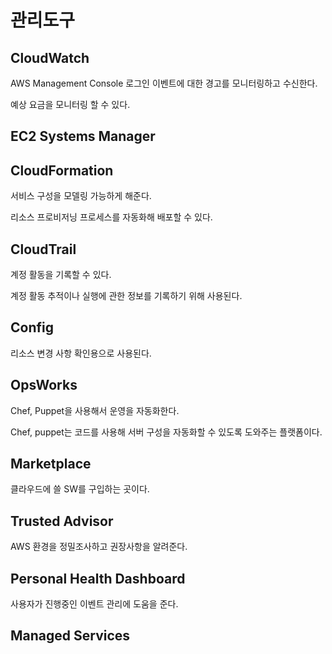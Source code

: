 # 관리도구

## CloudWatch

AWS Management Console 로그인 이벤트에 대한 경고를 모니터링하고 수신한다.

예상 요금을 모니터링 할 수 있다.


## EC2 Systems Manager


## CloudFormation

서비스 구성을 모델링 가능하게 해준다.

리소스 프로비저닝 프로세스를 자동화해 배포할 수 있다.


## CloudTrail

계정 활동을 기록할 수 있다.

계정 활동 추적이나 실행에 관한 정보를 기록하기 위해 사용된다.


## Config

리소스 변경 사항 확인용으로 사용된다.


## OpsWorks

Chef, Puppet을 사용해서 운영을 자동화한다.

Chef, puppet는 코드를 사용해 서버 구성을 자동화할 수 있도록 도와주는 플랫폼이다. 


## Marketplace
클라우드에 쓸 SW를 구입하는 곳이다.


## Trusted Advisor

AWS 환경을 정밀조사하고 권장사항을 알려준다.


## Personal Health Dashboard

사용자가 진행중인 이벤트 관리에 도움을 준다. 


## Managed Services
